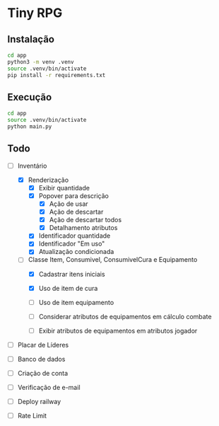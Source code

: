 # Tiny RPG

## Instalação
```bash
cd app
python3 -m venv .venv
source .venv/bin/activate
pip install -r requirements.txt
```

## Execução
```bash
cd app
source .venv/bin/activate
python main.py
```

## Todo
- [ ] Inventário
    - [X] Renderização
        - [X] Exibir quantidade
        - [X] Popover para descrição
            - [X] Ação de usar
            - [X] Ação de descartar
            - [X] Ação de descartar todos
            - [X] Detalhamento atributos
        - [X] Identificador quantidade
        - [X] Identificador "Em uso"
        - [X] Atualização condicionada
    - [ ] Classe Item, Consumivel, ConsumivelCura e Equipamento
        - [X] Cadastrar itens iniciais
        - [X] Uso de item de cura
        - [ ] Uso de item equipamento
        - [ ] Considerar atributos de equipamentos em cálculo combate
        - [ ] Exibir atributos de equipamentos em atributos jogador


- [ ] Placar de Líderes

- [ ] Banco de dados
- [ ] Criação de conta
- [ ] Verificação de e-mail

- [ ] Deploy railway
- [ ] Rate Limit
